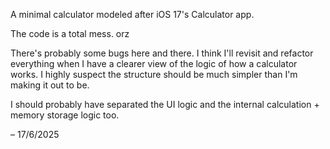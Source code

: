 A minimal calculator modeled after iOS 17's Calculator app.

The code is a total mess. orz

There's probably some bugs here and there. I think I'll revisit and refactor everything when I have a clearer view of the logic of how a calculator works. I highly suspect the structure should be much simpler than I'm making it out to be.

I should probably have separated the UI logic and the internal calculation + memory storage logic too. 

&ndash; 17/6/2025